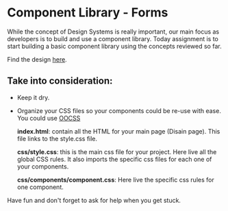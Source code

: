 # Component Library - Forms
While the concept of Design Systems is really important, our main focus as developers is to build and use a component library. Today assignment is to start building a basic component library using the concepts reviewed so far.

Find the design [here](https://www.figma.com/file/XqaILF9tzT9S7tcc42qTc5/Component-Library-Forms?node-id=30%3A68).

## Take into consideration:
- Keep it dry.
- Organize your CSS files so your components could be re-use with ease. You could use [OOCSS](https://blog.teamtreehouse.com/clean-up-your-code-with-modular-css)


  **index.html**: contain all the HTML for your main page (Disain page). This file links to the style.css file.

  **css/style.css**: this is the main css file for your project. Here live all the global CSS rules. It also imports the specific css files for each one of your components.

  **css/components/component.css**: Here live the specific css rules for one component.
  
Have fun and don't forget to ask for help when you get stuck.